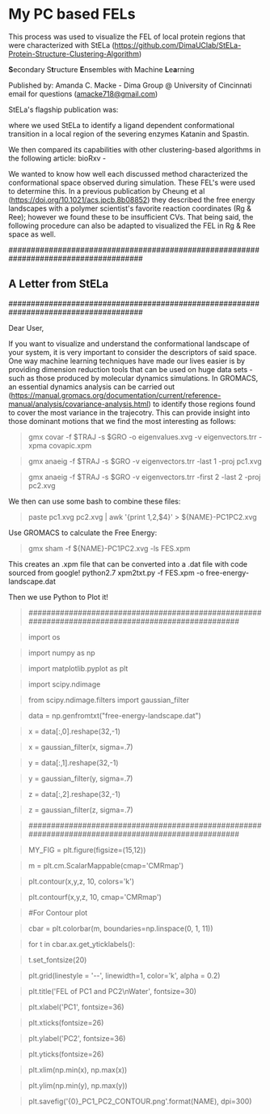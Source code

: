 # My PC based FELs
This process was used to visualize the FEL of local protein regions that were characterized with StELa (https://github.com/DimaUClab/StELa-Protein-Structure-Clustering-Algorithm)

**S**econdary S**t**ructure **E**nsembles with Machine **L**e**a**rning

Published by: Amanda C. Macke - Dima Group @ University of Cincinnati
email for questions (amacke718@gmail.com)

StELa's flagship publication was:

where we used StELa to identify a ligand dependent conformational transition in a local region of the severing enzymes Katanin and Spastin.

We then compared its capabilities with other clustering-based algorithms in the following article:
bioRxv - 

We wanted to know how well each discussed method characterized the conformational space observed during simulation. These FEL's were used to determine this. In a previous publication by Cheung et al (https://doi.org/10.1021/acs.jpcb.8b08852) they described the free energy landscapes with a polymer scientist's favorite reaction coordinates (Rg & Ree); however we found these to be insufficient CVs. That being said, the following procedure can also be adapted to visualized the FEL in Rg & Ree space as well.

###################################################################################### 
## A Letter from StELa 
######################################################################################

Dear User, 

If you want to visualize and understand the conformational landscape of your system, it is very important to consider the descriptors of said space. One way machine learning techniques have made our lives easier is by providing dimension reduction tools that can be used on huge data sets - such as those produced by molecular dynamics simulations. In GROMACS, an essential dynamics analysis can be carried out (https://manual.gromacs.org/documentation/current/reference-manual/analysis/covariance-analysis.html) to identify those regions found to cover the most variance in the trajecotry. This can provide insight into those dominant motions that we find the most interesting as follows:

> gmx covar -f $TRAJ -s $GRO -o eigenvalues.xvg -v eigenvectors.trr -xpma covapic.xpm

> gmx anaeig -f $TRAJ -s $GRO -v eigenvectors.trr -last 1 -proj pc1.xvg

> gmx anaeig -f $TRAJ -s $GRO -v eigenvectors.trr -first 2 -last 2 -proj pc2.xvg

We then can use some bash to combine these files:
> paste pc1.xvg pc2.xvg  | awk '{print $1,$2,$4}' > ${NAME}-PC1PC2.xvg

Use GROMACS to calculate the Free Energy:
> gmx sham -f ${NAME}-PC1PC2.xvg -ls FES.xpm

This creates an .xpm file that can be converted into a .dat file with code sourced from google!
python2.7 xpm2txt.py -f FES.xpm -o free-energy-landscape.dat

Then we use Python to Plot it!
> ###################################################################################################

> import os

> import numpy as np

> import matplotlib.pyplot as plt

> import scipy.ndimage

> from scipy.ndimage.filters import gaussian_filter

> data = np.genfromtxt("free-energy-landscape.dat")

> x = data[:,0].reshape(32,-1)

> x = gaussian_filter(x, sigma=.7)

> y = data[:,1].reshape(32,-1)

> y = gaussian_filter(y, sigma=.7)

> z = data[:,2].reshape(32,-1)

> z = gaussian_filter(z, sigma=.7)

> ###################################################################################################

> MY_FIG = plt.figure(figsize=(15,12))

> m = plt.cm.ScalarMappable(cmap='CMRmap')

> plt.contour(x,y,z, 10, colors='k')

> plt.contourf(x,y,z, 10, cmap='CMRmap')

> #For Contour plot

> cbar = plt.colorbar(m, boundaries=np.linspace(0, 1, 11))

> for t in cbar.ax.get_yticklabels():

>    t.set_fontsize(20)

> plt.grid(linestyle = '--', linewidth=1, color='k', alpha = 0.2)

> plt.title('FEL of PC1 and PC2\nWater', fontsize=30)

> plt.xlabel('PC1', fontsize=36)

> plt.xticks(fontsize=26)

> plt.ylabel('PC2', fontsize=36)

> plt.yticks(fontsize=26)

> plt.xlim(np.min(x), np.max(x))

> plt.ylim(np.min(y), np.max(y))

> plt.savefig('{0}_PC1_PC2_CONTOUR.png'.format(NAME), dpi=300)

